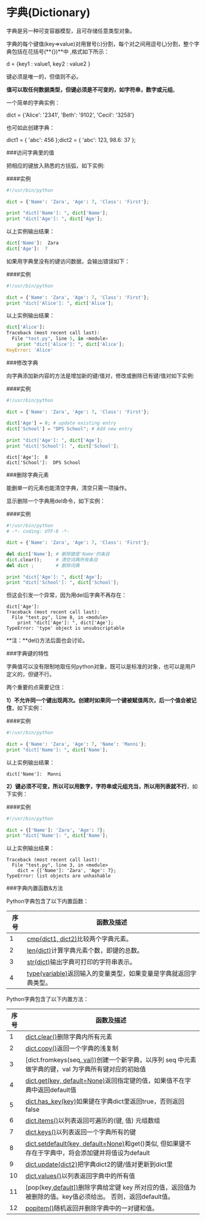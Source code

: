 # 字典(Dictionary)

字典是另一种可变容器模型，且可存储任意类型对象。

字典的每个键值(key=>value)对用冒号(**:**)分割，每个对之间用逗号(**,**)分割，整个字典包括在花括号(**{})**中 ,格式如下所示：

d = {key1 : value1, key2 : value2 }

键必须是唯一的，但值则不必。

**值可以取任何数据类型，但键必须是不可变的，如字符串，数字或元组**。

一个简单的字典实例：

dict = {'Alice': '2341', 'Beth': '9102', 'Cecil': '3258'}

也可如此创建字典：

dict1 = { 'abc': 456 };dict2 = { 'abc': 123, 98.6: 37 };



###访问字典里的值

把相应的键放入熟悉的方括弧，如下实例:

####实例

```python
#!/usr/bin/python
 
dict = {'Name': 'Zara', 'Age': 7, 'Class': 'First'};
 
print "dict['Name']: ", dict['Name'];
print "dict['Age']: ", dict['Age'];
```

以上实例输出结果：

```python
dict['Name']:  Zara
dict['Age']:  7
```

如果用字典里没有的键访问数据，会输出错误如下：

####实例

```python
#!/usr/bin/python
 
dict = {'Name': 'Zara', 'Age': 7, 'Class': 'First'};
print "dict['Alice']: ", dict['Alice'];
```

以上实例输出结果：

```python
dict['Alice']: 
Traceback (most recent call last):
  File "test.py", line 5, in <module>
    print "dict['Alice']: ", dict['Alice'];
KeyError: 'Alice'

```

###修改字典

向字典添加新内容的方法是增加新的键/值对，修改或删除已有键/值对如下实例:

####实例

```python
#!/usr/bin/python
 
dict = {'Name': 'Zara', 'Age': 7, 'Class': 'First'};
 
dict['Age'] = 8; # update existing entry
dict['School'] = "DPS School"; # Add new entry
 
print "dict['Age']: ", dict['Age'];
print "dict['School']: ", dict['School'];
```

```
dict['Age']:  8
dict['School']:  DPS School
```

###删除字典元素

能删单一的元素也能清空字典，清空只需一项操作。

显示删除一个字典用del命令，如下实例：

####实例

```python
#!/usr/bin/python
# -*- coding: UTF-8 -*-
 
dict = {'Name': 'Zara', 'Age': 7, 'Class': 'First'};
 
del dict['Name']; # 删除键是'Name'的条目
dict.clear();     # 清空词典所有条目
del dict ;        # 删除词典
 
print "dict['Age']: ", dict['Age'];
print "dict['School']: ", dict['School'];
```

但这会引发一个异常，因为用del后字典不再存在：

```
dict['Age']:
Traceback (most recent call last):
  File "test.py", line 8, in <module>
    print "dict['Age']: ", dict['Age'];
TypeError: 'type' object is unsubscriptable

```

**注：**del()方法后面也会讨论。

###字典键的特性

​	字典值可以没有限制地取任何python对象，既可以是标准的对象，也可以是用户定义的，但键不行。

两个重要的点需要记住：

**1）不允许同一个键出现两次。创建时如果同一个键被赋值两次，后一个值会被记住**，如下实例：

####实例

```python
#!/usr/bin/python
 
dict = {'Name': 'Zara', 'Age': 7, 'Name': 'Manni'};
print "dict['Name']: ", dict['Name'];
```

以上实例输出结果：

```
dict['Name']:  Manni
```

**2）键必须不可变，所以可以用数字，字符串或元组充当，所以用列表就不行**，如下实例：

####实例

```python
#!/usr/bin/python
 
dict = {['Name']: 'Zara', 'Age': 7};
print "dict['Name']: ", dict['Name'];
```

以上实例输出结果：

```
Traceback (most recent call last):
  File "test.py", line 3, in <module>
    dict = {['Name']: 'Zara', 'Age': 7};
TypeError: list objects are unhashable

```

###字典内置函数&方法

Python字典包含了以下内置函数：

| 序号   | 函数及描述                                    |
| ---- | ---------------------------------------- |
| 1    | [cmp(dict1, dict2)](http://www.runoob.com/python/att-dictionary-cmp.html)比较两个字典元素。 |
| 2    | [len(dict)](http://www.runoob.com/python/att-dictionary-len.html)计算字典元素个数，即键的总数。 |
| 3    | [str(dict)](http://www.runoob.com/python/att-dictionary-str.html)输出字典可打印的字符串表示。 |
| 4    | [type(variable)](http://www.runoob.com/python/att-dictionary-type.html)返回输入的变量类型，如果变量是字典就返回字典类型。 |

Python字典包含了以下内置方法：

| 序号   | 函数及描述                                    |
| ---- | ---------------------------------------- |
| 1    | [dict.clear()](http://www.runoob.com/python/att-dictionary-clear.html)删除字典内所有元素 |
| 2    | [dict.copy()](http://www.runoob.com/python/att-dictionary-copy.html)返回一个字典的浅复制 |
| 3    | [dict.fromkeys(seq[, val\])](http://www.runoob.com/python/att-dictionary-fromkeys.html)创建一个新字典，以序列 seq 中元素做字典的键，val 为字典所有键对应的初始值 |
| 4    | [dict.get(key, default=None)](http://www.runoob.com/python/att-dictionary-get.html)返回指定键的值，如果值不在字典中返回default值 |
| 5    | [dict.has_key(key)](http://www.runoob.com/python/att-dictionary-has_key.html)如果键在字典dict里返回true，否则返回false |
| 6    | [dict.items()](http://www.runoob.com/python/att-dictionary-items.html)以列表返回可遍历的(键, 值) 元组数组 |
| 7    | [dict.keys()](http://www.runoob.com/python/att-dictionary-keys.html)以列表返回一个字典所有的键 |
| 8    | [dict.setdefault(key, default=None)](http://www.runoob.com/python/att-dictionary-setdefault.html)和get()类似, 但如果键不存在于字典中，将会添加键并将值设为default |
| 9    | [dict.update(dict2)](http://www.runoob.com/python/att-dictionary-update.html)把字典dict2的键/值对更新到dict里 |
| 10   | [dict.values()](http://www.runoob.com/python/att-dictionary-values.html)以列表返回字典中的所有值 |
| 11   | [pop(key[,default\])](http://www.runoob.com/python/python-att-dictionary-pop.html)删除字典给定键 key 所对应的值，返回值为被删除的值。key值必须给出。 否则，返回default值。 |
| 12   | [popitem()](http://www.runoob.com/python/python-att-dictionary-popitem.html)随机返回并删除字典中的一对键和值。 |

